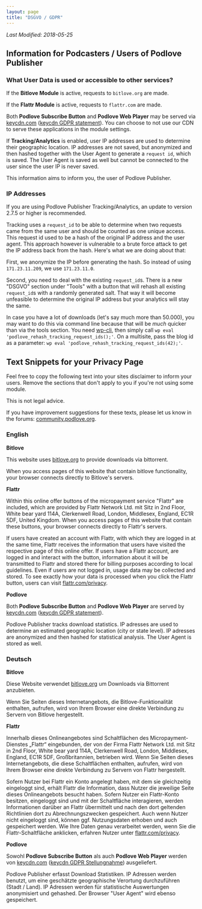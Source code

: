```yaml
---
layout: page
title: "DSGVO / GDPR"
---
```


_Last Modified: 2018-05-25_

## Information for Podcasters / Users of Podlove Publisher

### What User Data is used or accessible to other services?

If the **Bitlove Module** is active, requests to `bitlove.org` are made.

If the **Flattr Module** is active, requests to `flattr.com` are made.

Both **Podlove Subscribe Button** and **Podlove Web Player** may be served via [keycdn.com](https://www.keycdn.com) ([keycdn GDPR statement](https://www.keycdn.com/gdpr)). You can choose to not use our CDN to serve these applications in the module settings. 

If **Tracking/Analytics** is enabled, user IP addresses are used to determine their geographic location. IP addresses are not saved, but anonymized and then hashed together with the User Agent to generate a `request id`, which is saved. The User Agent is saved as well but cannot be connected to the user since the user IP is never saved.

This information aims to inform you, the user of Podlove Publisher.

### IP Addresses

If you are using Podlove Publisher Tracking/Analytics, an update to version 2.7.5 or higher is recommended.

Tracking uses a `request_id` to be able to determine when two requests came from the same user and should be counted as one unique access. This request id used to be a hash of the original IP address and the user agent. This approach however is vulnerable to a brute force attack to get the IP address back from the hash. Here's what we are doing about that:

First, we anonymize the IP before generating the hash. So instead of using `171.23.11.209`, we use `171.23.11.0`.

Second, you need to deal with the existing `request_id`s. There is a new "DSGVO" section under "Tools" with a button that will rehash all existing `request_id`s with a randomly generated salt. That way it will become unfeasible to determine the original IP address but your analytics will stay the same.

In case you have a lot of downloads (let's say much more than 50.000), you may want to do this via command line because that will be _much_ quicker than via the tools section. You need [wp-cli](https://wp-cli.org/), then simply call `wp eval 'podlove_rehash_tracking_request_ids();'`. On a multisite, pass the blog id as a parameter: `wp eval 'podlove_rehash_tracking_request_ids(42);'`.

## Text Snippets for your Privacy Page

Feel free to copy the following text into your sites disclaimer to inform your users. Remove the sections that don't apply to you if you're not using some module. 

This is not legal advice. 

If you have improvement suggestions for these texts, please let us know in the forums: [community.podlove.org](https://community.podlove.org/).

### English

**Bitlove**

This website uses [bitlove.org](http://bitlove.org) to provide downloads via bittorrent. 

When you access pages of this website that contain bitlove functionality, your browser connects directly to Bitlove's servers.

**Flattr**

Within this online offer buttons of the micropayment service "Flattr" are included, which are provided by Flattr Network Ltd. mit Sitz in 2nd Floor, White bear yard 114A, Clerkenwell Road, London, Middlesex, England, EC1R 5DF, United Kingdom. When you access pages of this website that contain these buttons, your browser connects directly to Flattr's servers.

If users have created an account with Flattr, with which they are logged in at the same time, Flattr receives the information that users have visited the respective page of this online offer. If users have a Flattr account, are logged in and interact with the button, information about it will be transmitted to Flattr and stored there for billing purposes according to local guidelines. Even if users are not logged in, usage data may be collected and stored. To see exactly how your data is processed when you click the Flattr button, users can visit [flattr.com/privacy](https://flattr.com/privacy).

**Podlove**

Both **Podlove Subscribe Button** and **Podlove Web Player** are served by [keycdn.com](https://www.keycdn.com) ([keycdn GDPR statement](https://www.keycdn.com/gdpr)).

Podlove Publisher tracks download statistics. IP adresses are used to determine an estimated geographic location (city or state level). IP adresses are anonymized and then hashed for statistical analysis. The User Agent is stored as well.

### Deutsch

**Bitlove**

Diese Website verwendet [bitlove.org](http://bitlove.org) um Downloads via Bittorrent anzubieten.

Wenn Sie Seiten dieses Internetangebots, die Bitlove-Funktionalität enthalten, aufrufen, wird von Ihrem Browser eine direkte Verbindung zu Servern von Bitlove hergestellt.

**Flattr**

Innerhalb dieses Onlineangebotes sind Schaltflächen des Micropayment-Dienstes „Flattr“ eingebunden, der von der Firma Flattr Network Ltd. mit Sitz in 2nd Floor, White bear yard 114A, Clerkenwell Road, London, Middlesex, England, EC1R 5DF, Großbritannien, betrieben wird. Wenn Sie Seiten dieses Internetangebots, die diese Schaltflächen enthalten, aufrufen, wird von Ihrem Browser eine direkte Verbindung zu Servern von Flattr hergestellt.

Sofern Nutzer bei Flattr ein Konto angelegt haben, mit dem sie gleichzeitig eingeloggt sind, erhält Flattr die Information, dass Nutzer die jeweilige Seite dieses Onlineangebots besucht haben. Sofern Nutzer ein Flattr-Konto besitzen, eingeloggt sind und mit der Schaltfläche interagieren, werden Informationen darüber an Flattr übermittelt und nach den dort geltenden Richtlinien dort zu Abrechnungszwecken gespeichert. Auch wenn Nutzer nicht eingeloggt sind, können ggf. Nutzungsdaten erhoben und auch gespeichert werden. Wie Ihre Daten genau verarbeitet werden, wenn Sie die Flattr-Schaltfläche anklicken, erfahren Nutzer unter [flattr.com/privacy](https://flattr.com/privacy).

**Podlove**

Sowohl **Podlove Subscribe Button** als auch **Podlove Web Player** werden von [keycdn.com](https://www.keycdn.com) ([keycdn GDPR Stellungnahme](https://www.keycdn.com/gdpr)) ausgeliefert.

Podlove Publisher erfasst Download Statistiken. IP Adressen werden benutzt, um eine geschätzte geographische Verortung durchzuführen (Stadt / Land). IP Adressen werden für statistische Auswertungen anonymisiert und gehashed. Der Browser "User Agent" wird ebenso gespeichert.
